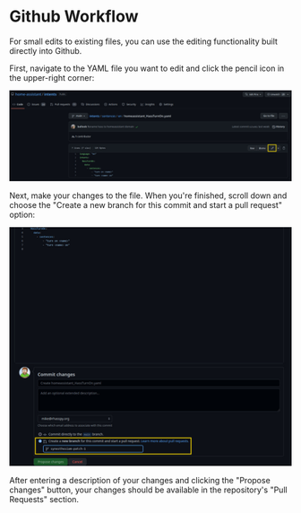 # Github Workflow

For small edits to existing files, you can use the editing functionality built directly into Github.

First, navigate to the YAML file you want to edit and click the pencil icon in the upper-right corner:

![Edit button](edit_button.jpg)

Next, make your changes to the file. When you're finished, scroll down and choose the "Create a new branch for this commit and start a pull request" option:

![Create branch](create_branch.jpg)

After entering a description of your changes and clicking the "Propose changes" button, your changes should be available in the repository's "Pull Requests" section.
